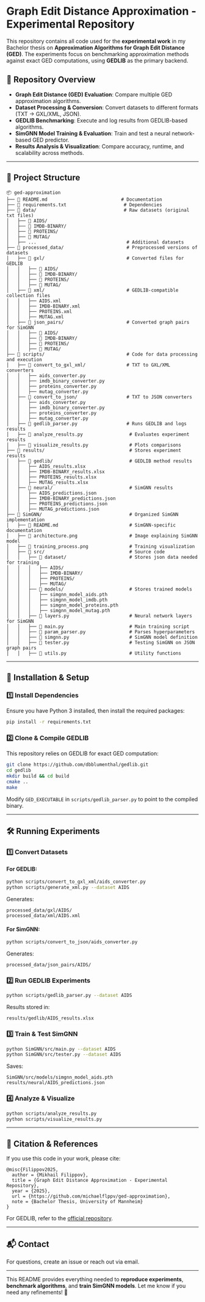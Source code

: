 # **Graph Edit Distance Approximation - Experimental Repository**  

This repository contains all code used for the **experimental work** in my Bachelor thesis on **Approximation Algorithms for Graph Edit Distance (GED)**. The experiments focus on benchmarking approximation methods against exact GED computations, using **GEDLIB** as the primary backend.

## **📌 Repository Overview**
- **Graph Edit Distance (GED) Evaluation**: Compare multiple GED approximation algorithms.
- **Dataset Processing & Conversion**: Convert datasets to different formats (TXT → GXL/XML, JSON).
- **GEDLIB Benchmarking**: Execute and log results from GEDLIB-based algorithms.
- **SimGNN Model Training & Evaluation**: Train and test a neural network-based GED predictor.
- **Results Analysis & Visualization**: Compare accuracy, runtime, and scalability across methods.

---

## **📂 Project Structure**
```
📦 ged-approximation
├── 📜 README.md                           # Documentation
├── 📜 requirements.txt                     # Dependencies
├── 📂 data/                                # Raw datasets (original txt files)
│   ├── 📂 AIDS/
│   ├── 📂 IMDB-BINARY/
│   ├── 📂 PROTEINS/
│   ├── 📂 MUTAG/
│   ├── ...                                 # Additional datasets
├── 📂 processed_data/                       # Preprocessed versions of datasets
│   ├── 📂 gxl/                              # Converted files for GEDLIB
│   │   ├── 📂 AIDS/
│   │   ├── 📂 IMDB-BINARY/
│   │   ├── 📂 PROTEINS/
│   │   ├── 📂 MUTAG/
│   ├── 📂 xml/                              # GEDLIB-compatible collection files
│   │   ├── AIDS.xml
│   │   ├── IMDB-BINARY.xml
│   │   ├── PROTEINS.xml
│   │   ├── MUTAG.xml
│   ├── 📂 json_pairs/                       # Converted graph pairs for SimGNN
│   │   ├── 📂 AIDS/
│   │   ├── 📂 IMDB-BINARY/
│   │   ├── 📂 PROTEINS/
│   │   ├── 📂 MUTAG/
├── 📂 scripts/                              # Code for data processing and execution
│   ├── 📂 convert_to_gxl_xml/               # TXT to GXL/XML converters
│   │   ├── aids_converter.py
│   │   ├── imdb_binary_converter.py
│   │   ├── proteins_converter.py
│   │   ├── mutag_converter.py
│   ├── 📂 convert_to_json/                  # TXT to JSON converters
│   │   ├── aids_converter.py
│   │   ├── imdb_binary_converter.py
│   │   ├── proteins_converter.py
│   │   ├── mutag_converter.py
│   ├── 📜 gedlib_parser.py                  # Runs GEDLIB and logs results
│   ├── 📜 analyze_results.py                 # Evaluates experiment results
│   ├── 📜 visualize_results.py               # Plots comparisons
├── 📂 results/                               # Stores experiment results
│   ├── 📂 gedlib/                            # GEDLIB method results
│   │   ├── AIDS_results.xlsx
│   │   ├── IMDB-BINARY_results.xlsx
│   │   ├── PROTEINS_results.xlsx
│   │   ├── MUTAG_results.xlsx
│   ├── 📂 neural/                            # SimGNN results
│   │   ├── AIDS_predictions.json
│   │   ├── IMDB-BINARY_predictions.json
│   │   ├── PROTEINS_predictions.json
│   │   ├── MUTAG_predictions.json
├── 📂 SimGNN/                                # Organized SimGNN implementation
│   ├── 📜 README.md                          # SimGNN-specific documentation
│   ├── 📜 architecture.png                   # Image explaining SimGNN model
│   ├── 📜 training_process.png               # Training visualization
│   ├── 📂 src/                               # Source code
│   │   ├── 📂 dataset/                       # Stores json data needed for training
│   │   │   ├── AIDS/
│   │   │   ├── IMDB-BINARY/
│   │   │   ├── PROTEINS/
│   │   │   ├── MUTAG/
│   │   ├── 📂 models/                        # Stores trained models
│   │   │   ├── simgnn_model_aids.pth
│   │   │   ├── simgnn_model_imdb.pth
│   │   │   ├── simgnn_model_proteins.pth
│   │   │   ├── simgnn_model_mutag.pth
│   │   ├── 📜 layers.py                      # Neural network layers for SimGNN
│   │   ├── 📜 main.py                        # Main training script
│   │   ├── 📜 param_parser.py                # Parses hyperparameters
│   │   ├── 📜 simgnn.py                      # SimGNN model definition
│   │   ├── 📜 tester.py                      # Testing SimGNN on JSON graph pairs
│   │   ├── 📜 utils.py                       # Utility functions
```

---

## **🚀 Installation & Setup**
### **1️⃣ Install Dependencies**
Ensure you have Python 3 installed, then install the required packages:
```bash
pip install -r requirements.txt
```

### **2️⃣ Clone & Compile GEDLIB**
This repository relies on GEDLIB for exact GED computation:
```bash
git clone https://github.com/dbblumenthal/gedlib.git
cd gedlib
mkdir build && cd build
cmake ..
make
```
Modify `GED_EXECUTABLE` in `scripts/gedlib_parser.py` to point to the compiled binary.

---

## **🛠 Running Experiments**
### **1️⃣ Convert Datasets**
#### **For GEDLIB:**
```bash
python scripts/convert_to_gxl_xml/aids_converter.py
python scripts/generate_xml.py --dataset AIDS
```
Generates:
```
processed_data/gxl/AIDS/
processed_data/xml/AIDS.xml
```

#### **For SimGNN:**
```bash
python scripts/convert_to_json/aids_converter.py
```
Generates:
```
processed_data/json_pairs/AIDS/
```

### **2️⃣ Run GEDLIB Experiments**
```bash
python scripts/gedlib_parser.py --dataset AIDS
```
Results stored in:
```
results/gedlib/AIDS_results.xlsx
```

### **3️⃣ Train & Test SimGNN**
```bash
python SimGNN/src/main.py --dataset AIDS
python SimGNN/src/tester.py --dataset AIDS
```
Saves:
```
SimGNN/src/models/simgnn_model_aids.pth
results/neural/AIDS_predictions.json
```

### **4️⃣ Analyze & Visualize**
```bash
python scripts/analyze_results.py
python scripts/visualize_results.py
```

---

## **📜 Citation & References**
If you use this code in your work, please cite:
```
@misc{Filippov2025,
  author = {Mikhail Filippov},
  title = {Graph Edit Distance Approximation - Experimental Repository},
  year = {2025},
  url = {https://github.com/michaelflppv/ged-approximation},
  note = {Bachelor Thesis, University of Mannheim}
}
```
For GEDLIB, refer to the [official repository](https://github.com/dbblumenthal/gedlib).

---

## **📬 Contact**
For questions, create an issue or reach out via email.

---

This README provides everything needed to **reproduce experiments**, **benchmark algorithms**, and **train SimGNN models**. Let me know if you need any refinements! 🚀
```
